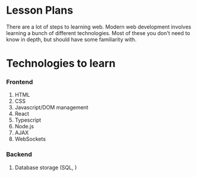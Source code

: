# Lesson Plans

There are a lot of steps to learning web. Modern web development involves learning a bunch of different technologies. Most of these you don't need to know in depth, but should have some familiarity with.

# Technologies to learn

### Frontend
1. HTML
2. CSS
3. Javascript/DOM management
4. React
5. Typescript
6. Node.js
7. AJAX
8. WebSockets

### Backend
1. Database storage (SQL, )